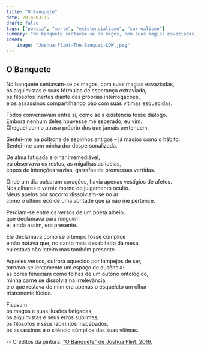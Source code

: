 ```yaml
---
title: "O Banquete"
date: 2014-03-15
draft: false
tags: ["poesia", "morte", "existencialismo", "surrealismo"]
summary: "No banquete sentavam-se os magos, com suas magias esvaziadas,os alquimistas e suas fórmulas de esperança extraviada..."
cover:
    image: "Joshua-Flint-The-Banquet-LOW.jpeg"
---
```


## O Banquete
No banquete sentavam-se os magos, com suas magias esvaziadas,<br>
os alquimistas e suas fórmulas de esperança extraviada,<br>
os filósofos inertes diante das próprias interrogações,<br>
e os assassinos compartilhando pão com suas vítimas esquecidas.<br>

Todos conversavam entre si, como se a existência fosse diálogo.<br>
Embora nenhum deles houvesse me esperado, eu vim.<br>
Cheguei com o atraso próprio dos que jamais pertencem.<br>

Sentei-me na poltrona de espinhos antigos – já macios como o hábito.<br>
Sentei-me com minha dor despersonalizada.<br>

De alma fatigada e olhar irremediável,<br>
eu observava os restos, as migalhas as ideias,<br>
copos de intenções vazias, garrafas de promessas vertidas.<br>

Onde um dia pulsaram corações, havia apenas vestígios de afetos.<br>
Nos olhares o verniz morno do julgamento oculto.<br>
Meus apelos por socorro dissolviam-se no ar<br>
como o último eco de uma vontade que já não me pertence.<br>

Perdiam-se entre os versos de um poeta alheio,<br>
que declamava para ninguém<br>
e, ainda assim, era presente.<br>

Ele declamava como se o tempo fosse cúmplice<br>
e não notava que, no canto mais desabitado da mesa,<br>
eu estava não inteiro mas também presente.<br>

Aqueles versos, outrora aquecido por lampejos de ser,<br>
tornava-se lentamente um espaço de ausência:<br>
as cores feneciam como folhas de um outono ontológico,<br>
minha carne se dissolvia na irrelevância,<br>
e o que restava de mim era apenas o esqueleto um olhar<br>
tristemente lúcido.<br>

Ficavam<br>
os magos e suas ilusões fatigadas,<br>
os alquimistas e seus erros sublimes,<br>
os filósofos e seus labirintos inacabados,<br>
os assassinos e o silêncio cúmplice das suas vítimas.<br>

--
Créditos da pintura: ["O Banquete" de Joshua Flint, 2016.](https://joshuaflint.com/artwork/3783137-The%20Banquet.html)
